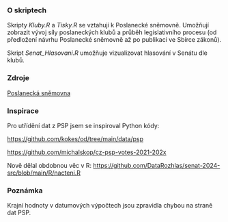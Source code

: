 ### O skriptech

Skripty *Kluby.R* a *Tisky.R* se vztahují k Poslanecké sněmovně. Umožňují zobrazit vývoj síly poslaneckých klubů a průběh legislativního procesu (od předložení návrhu Poslanecké sněmovně až po publikaci ve Sbírce zákonů).

Skript *Senat_Hlasovani.R* umožňuje vizualizovat hlasování v Senátu dle klubů.

### Zdroje

[Poslanecká sněmovna](https://www.psp.cz/sqw/hp.sqw?k=1300)

### Inspirace

Pro utřídění dat z PSP jsem se inspiroval Python kódy:

https://github.com/kokes/od/tree/main/data/psp

https://github.com/michalskop/cz-psp-votes-2021-202x

Nově dělal obdobnou věc v R: https://github.com/DataRozhlas/senat-2024-src/blob/main/R/nacteni.R

### Poznámka

Krajní hodnoty v datumových výpočtech jsou zpravidla chybou na straně dat PSP.
